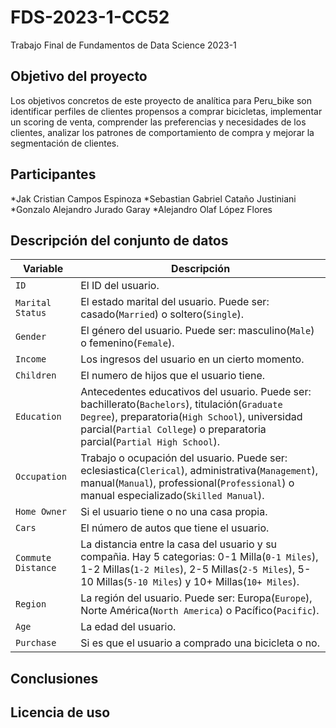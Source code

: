 # FDS-2023-1-CC52
Trabajo Final de Fundamentos de Data Science 2023-1

## Objetivo del proyecto
Los objetivos concretos de este proyecto de analítica para Peru_bike son identificar perfiles de clientes propensos a comprar bicicletas, implementar un scoring de venta, comprender las preferencias y necesidades de los clientes, analizar los patrones de comportamiento de compra y mejorar la segmentación de clientes.

## Participantes
*Jak Cristian Campos Espinoza
*Sebastian Gabriel Cataño Justiniani
*Gonzalo Alejandro Jurado Garay
*Alejandro Olaf López Flores

## Descripción del conjunto de datos
| Variable | Descripción |
| --- | --- |
| `ID` | El ID del usuario. |
| `Marital Status` | El estado marital del usuario. Puede ser: casado(`Married`) o soltero(`Single`). |
| `Gender` | El género del usuario. Puede ser: masculino(`Male`) o femenino(`Female`). |
| `Income` | Los ingresos del usuario en un cierto momento. |
| `Children` | El numero de hijos que el usuario tiene. |
| `Education` | Antecedentes educativos del usuario. Puede ser: bachillerato(`Bachelors`), titulación(`Graduate Degree`), preparatoria(`High School`), universidad parcial(`Partial College`) o preparatoria parcial(`Partial High School`). |
| `Occupation` | Trabajo o ocupación del usuario. Puede ser: eclesiastica(`Clerical`), administrativa(`Management`), manual(`Manual`), professional(`Professional`) o manual especializado(`Skilled Manual`). |
| `Home Owner` | Si el usuario tiene o no una casa propia. |
| `Cars` | El número de autos que tiene el usuario. |
| `Commute Distance` | La distancia entre la casa del usuario y su compañia. Hay 5 categorias: 0-1 Milla(`0-1 Miles`), 1-2 Millas(`1-2 Miles`), 2-5 Millas(`2-5 Miles`), 5-10 Millas(`5-10 Miles`) y 10+ Millas(`10+ Miles`). |
| `Region` | La región del usuario. Puede ser: Europa(`Europe`), Norte América(`North America`) o Pacífico(`Pacific`). |
| `Age` | La edad del usuario. |
| `Purchase` | Si es que el usuario a comprado una bicicleta o no. |

## Conclusiones


## Licencia de uso
